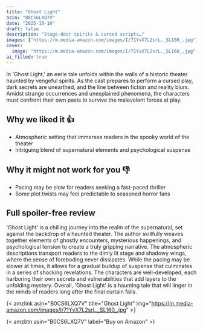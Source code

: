 ```yaml
---
title: "Ghost Light"
asin: "B0CS6LXQ7V"
date: "2025-10-10"
draft: false
description: "Stage-door spirits & cursed scripts…"
images: ["https://m.media-amazon.com/images/I/71YvX7L2srL._SL160_.jpg"]
cover:
  image: "https://m.media-amazon.com/images/I/71YvX7L2srL._SL160_.jpg"
ai_filled: true
---
```


In 'Ghost Light,' an eerie tale unfolds within the walls of a historic theater
haunted by vengeful spirits. As the cast prepares to perform a cursed play, dark
secrets are unearthed, and the line between fiction and reality blurs. Amidst
strange occurrences and unexplained phenomena, the characters must confront
their own pasts to survive the malevolent forces at play.

## Why we liked it 👍
- Atmospheric setting that immerses readers in the spooky world of the theater
- Intriguing blend of supernatural elements and psychological suspense

## Why it might not work for you 👎
- Pacing may be slow for readers seeking a fast-paced thriller
- Some plot twists may feel predictable to seasoned horror fans

## Full spoiler-free review
 'Ghost Light' is a chilling journey into the realm of the supernatural, set
against the backdrop of a haunted theater. The author skillfully weaves together
elements of ghostly encounters, mysterious happenings, and psychological tension
to create a truly gripping narrative. The atmospheric descriptions transport
readers to the dimly lit stage and shadowy wings, where the sense of foreboding
never dissipates. While the pacing may be slower at times, it allows for a
gradual buildup of suspense that culminates in a series of shocking revelations.
The characters are well-developed, each harboring their own secrets and
vulnerabilities that add layers to the unfolding mystery. Overall, 'Ghost Light'
is a haunting tale that will linger in the minds of readers long after the final
curtain falls.

{< amzlink asin="B0CS6LXQ7V" title="Ghost Light" img="https://m.media-amazon.com/images/I/71YvX7L2srL._SL160_.jpg" >}

{< amzbtn asin="B0CS6LXQ7V" label="Buy on Amazon" >}
